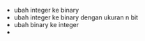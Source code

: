 - ubah integer ke binary 
- ubah integer ke binary dengan ukuran n bit 
- ubah binary ke integer 
- 
